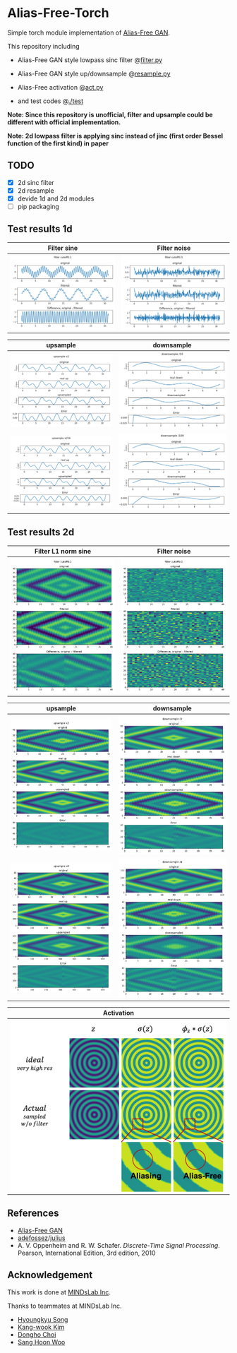 # Alias-Free-Torch

Simple torch module implementation of [Alias-Free GAN](https://nvlabs.github.io/alias-free-gan/).

This repository including
- Alias-Free GAN style lowpass sinc filter @[filter.py](/filter.py)

- Alias-Free GAN style up/downsample @[resample.py](/resample.py)

- Alias-Free activation @[act.py](/act.py)

- and test codes @[./test](/test)

**Note: Since this repository is unofficial, filter and upsample could be different with official implementation.**

**Note: 2d lowpass filter is applying sinc instead of jinc (first order Bessel function of the first kind) in paper**

## TODO
- [x] 2d sinc filter
- [x] 2d resample
- [x] devide 1d and 2d modules
- [ ] pip packaging

## Test results 1d
| Filter sine              | Filter noise                  |
| --------------------- | --------------------------- |
| ![filtersin](asset/filtersin.png) | ![filternoise](asset/filternoise.png) |

| upsample              | downsample                  |
| --------------------- | --------------------------- |
| ![up2](asset/up2.png) | ![down10](asset/down10.png) |
| ![up256](asset/up256.png) | ![down100](asset/down100.png) |

## Test results 2d
| Filter L1 norm sine   | Filter noise                  |
| --------------------- | --------------------------- |
| ![filter2dsin](asset/filter2dsin.png) | ![filter2dnoise](asset/filter2dnoise.png) |

| upsample              | downsample                  |
| --------------------- | --------------------------- |
| ![up2d2](asset/up2d2.png) | ![downsample2d2](asset/downsample2d2.png) |
| ![up2d8](asset/up2d8.png) | ![downsample2d4](asset/downsample2d4.png) |

| Activation             |
| ---------------------    |
| ![act](asset/act.png) |


## References

- [Alias-Free GAN](https://nvlabs-fi-cdn.nvidia.com/alias-free-gan/alias-free-gan-paper.pdf)
- [adefossez](https://github.com/adefossez)/[julius](https://github.com/adefossez/julius)
- A. V. Oppenheim and R. W. Schafer. *Discrete-Time Signal Processing*. Pearson, International Edition, 3rd edition, 2010

## Acknowledgement

This work is done at [MINDsLab Inc](https://github.com/mindslab-ai).

Thanks to teammates at MINDsLab Inc.
- [Hyoungkyu Song](https://github.com/deepkyu)
- [Kang-wook Kim](https://github.com/wookladin)
- [Dongho Choi](https://github.com/dhchoi99)
- [Sang Hoon Woo](https://github.com/tonyswoo)

